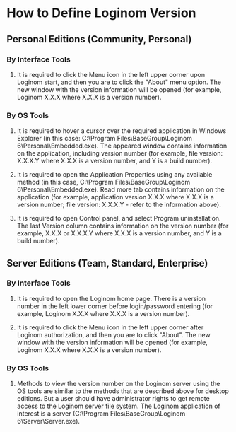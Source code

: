# How to Define Loginom Version

## Personal Editions (Community, Personal)

### By Interface Tools

1. It is required to click the Menu icon in the left upper corner upon Loginom start, and then you are to click the "About" menu option. The new window with the version information will be opened (for example, Loginom X.X.X where X.X.X  is a version number).

### By OS Tools

1. It is required to hover a cursor over the required application in Windows Explorer (in this case: C:\Program Files\BaseGroup\Loginom 6\Personal\Embedded.exe). The appeared window contains information on the application, including version number (for example, file version: X.X.X.Y where X.X.X  is a version number, and Y is a build number).

2. It is required to open the Application Properties using any available method (in this case, C:\Program Files\BaseGroup\Loginom 6\Personal\Embedded.exe). Read more tab contains information on the application (for example, application version X.X.X where X.X.X  is a version number; file version: X.X.X.Y - refer to the information above).

3. It is required to open Control panel, and select Program uninstallation. The last Version column contains information on the version number (for example, X.X.X or X.X.X.Y where X.X.X  is a version number, and Y is a build number).

## Server Editions (Team, Standard, Enterprise)

### By Interface Tools

1. It is required to open the Loginom home page. There is a version number in the left lower corner before login/password entering (for example, Loginom X.X.X where X.X.X  is a version number).

2. It is required to click the Menu icon in the left upper corner after Loginom authorization, and then you are to click "About". The new window with the version information will be opened (for example, Loginom X.X.X where X.X.X  is a version number).

### By OS Tools

1. Methods to view the version number on the Loginom server using the OS tools are similar to the methods that are described above for desktop editions. But a user should have administrator rights to get remote access to the Loginom server file system. The Loginom application of interest is a server (C:\Program Files\BaseGroup\Loginom 6\Server\Server.exe).
